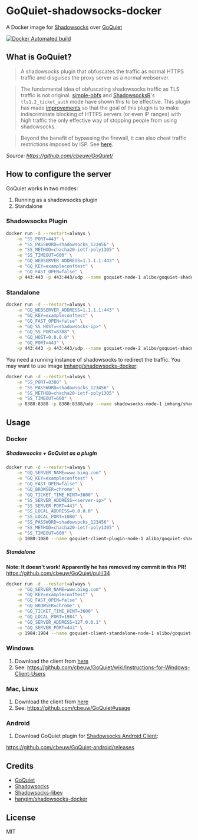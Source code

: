 # GoQuiet-shadowsocks-docker
A Docker image for [Shadowsocks](https://github.com/shadowsocks) over [GoQuiet](https://github.com/cbeuw/GoQuiet/)


[![Docker Automated build](https://img.shields.io/docker/automated/alibo/goquiet-shadowsocks-docker.svg?style=flat-square)](https://hub.docker.com/r/alibo/goquiet-shadowsocks-docker/)


## What is GoQuiet?

>A shadowsocks plugin that obfuscates the traffic as normal HTTPS traffic and disguises the proxy server as a normal webserver.

>The fundamental idea of obfuscating shadowsocks traffic as TLS traffic is not original. [simple-obfs](https://github.com/shadowsocks/simple-obfs) and [ShadowsocksR](https://github.com/shadowsocksrr/shadowsocksr)'s `tls1.2_ticket_auth` mode have shown this to be effective. This plugin has made [improvements](https://github.com/cbeuw/GoQuiet/wiki/Advantages-over-similar-obfuscators) so that the goal of this plugin is to make indiscriminate blocking of HTTPS servers (or even IP ranges) with high traffic the only effective way of stopping people from using shadowsocks.

>Beyond the benefit of bypassing the firewall, it can also cheat traffic restrictions imposed by ISP. See [here](https://github.com/cbeuw/GoQuiet/wiki/A-potential-gateway-to-free-internet-after-Net-Neutrality-Repeal).

*Source: https://github.com/cbeuw/GoQuiet/*

## How to configure the server

GoQuiet works in two modes:

1. Running as a shadowsocks plugin
2. Standalone

### Shadowsocks Plugin

```bash
docker run -d --restart=always \
    -e "SS_PORT=443" \
    -e "SS_PASSWORD=shadowsocks_123456" \
    -e "SS_METHOD=chacha20-ietf-poly1305" \
    -e "SS_TIMEOUT=600" \
    -e "GQ_WEBSERVER_ADDRESS=1.1.1.1:443" \
    -e "GQ_KEY=exampleconftest" \
    -e "GQ_FAST_OPEN=false" \
    -p 443:443 -p 443:443/udp --name goquiet-node-1 alibo/goquiet-shadowsocks-docker:server
```


### Standalone

```bash
docker run -d --restart=always \
    -e "GQ_WEBSERVER_ADDRESS=1.1.1.1:443" \
    -e "GQ_KEY=exampleconftest" \
    -e "GQ_FAST_OPEN=false" \
    -e "GQ_SS_HOST=<shadowsocks-ip>" \
    -e "GQ_SS_PORT=8388" \
    -e "GQ_HOST=0.0.0.0" \
    -e "GQ_PORT=443" \
    -p 443:443 -p 443:443/udp --name goquiet-node-2 alibo/goquiet-shadowsocks-docker:server-standalone
```

You need a running instance of shadowsocks to redirect the traffic. You may want to use image [imhang/shadowsocks-docker](https://github.com/hangim/shadowsocks-docker):

```bash
docker run -d --restart=always \
    -e "SS_PORT=8388" \
    -e "SS_PASSWORD=shadowsocks_123456" \
    -e "SS_METHOD=chacha20-ietf-poly1305" \
    -e "SS_TIMEOUT=600" \
    -p 8388:8388 -p 8388:8388/udp --name shadowsocks-node-1 imhang/shadowsocks-docker
```

## Usage

### Docker

##### Shadowsocks + GoQuiet as a plugin

```bash
docker run -d --restart=always \
    -e "GQ_SERVER_NAME=www.bing.com" \
    -e "GQ_KEY=exampleconftest" \
    -e "GQ_FAST_OPEN=false" \
    -e "GQ_BROWSER=chrome" \
    -e "GQ_TICKET_TIME_HINT=3600" \
    -e "SS_SERVER_ADDRESS=<server-ip>" \
    -e "SS_SERVER_PORT=443" \
    -e "SS_LOCAL_ADDRESS=0.0.0.0" \
    -e "SS_LOCAL_PORT=1080" \
    -e "SS_PASSWORD=shadowsocks_123456" \
    -e "SS_METHOD=chacha20-ietf-poly1305" \
    -e "SS_TIMEOUT=600" \
    -p 1080:1080 --name goquiet-client-plugin-node-1 alibo/goquiet-shadowsocks-docker:client
```

##### Standalone

**Note: It doesn't work! Apparently he has removed my commit in this PR!**
https://github.com/cbeuw/GoQuiet/pull/34

```bash
docker run -d --restart=always \
	-e "GQ_SERVER_NAME=www.bing.com" \
	-e "GQ_KEY=exampleconftest" \
	-e "GQ_FAST_OPEN=false" \
	-e "GQ_BROWSER=chrome" \
	-e "GQ_TICKET_TIME_HINT=3600" \
	-e "GQ_LOCAL_PORT=1984" \
	-e "GQ_SERVER_ADDRESS=127.0.0.1" \
	-e "GQ_SERVER_PORT=443" \
    -p 1984:1984 --name goquiet-client-standalone-node-1 alibo/goquiet-shadowsocks-docker:client-standalone
```

### Windows

1. Download the client from [here](https://github.com/cbeuw/GoQuiet/releases)
2. See: https://github.com/cbeuw/GoQuiet/wiki/Instructions-for-Windows-Client-Users


### Mac, Linux

1. Download the client from [here](https://github.com/cbeuw/GoQuiet/releases)
2. See: https://github.com/cbeuw/GoQuiet#usage


### Android

1. Download GoQuiet plugin for [Shadowsocks Android Client](https://play.google.com/store/apps/details?id=com.github.shadowsocks):

https://github.com/cbeuw/GoQuiet-android/releases


## Credits

- [GoQuiet](https://github.com/cbeuw/GoQuiet/)
- [Shadowsocks](https://github.com/shadowsocks)
- [Shadowsocks-libev](https://github.com/shadowsocks/shadowsocks-libev)
- [hangim/shadowsocks-docker](https://github.com/hangim/shadowsocks-docker)

## License

MIT
